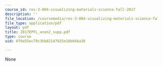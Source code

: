 ```yaml
---
course_id: res-3-004-visualizing-materials-science-fall-2017
description: ''
file_location: /coursemedia/res-3-004-visualizing-materials-science-fall-2017/6f0a55ec79c3bb82147925e16b64ba36_2017EPFL_anon2_supp.pdf
file_type: application/pdf
layout: pdf
title: 2017EPFL_anon2_supp.pdf
type: course
uid: 6f0a55ec79c3bb82147925e16b64ba36

---
```

None